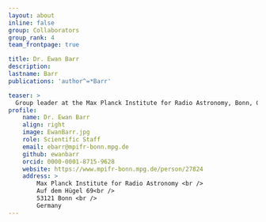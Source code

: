 ```yaml
---
layout: about
inline: false
group: Collaborators
group_rank: 4
team_frontpage: true

title: Dr. Ewan Barr
description: 
lastname: Barr
publications: 'author^=*Barr'

teaser: >
  Group leader at the Max Planck Institute for Radio Astronomy, Bonn, Germany.
profile:
    name: Dr. Ewan Barr
    align: right
    image: EwanBarr.jpg
    role: Scientific Staff
    email: ebarr@mpifr-bonn.mpg.de
    github: ewanbarr
    orcid: 0000-0001-8715-9628
    website: https://www.mpifr-bonn.mpg.de/person/27824
    address: >
        Max Planck Institute for Radio Astronomy <br />
        Auf dem Hügel 69<br />
        53121 Bonn <br />
        Germany
---
```


